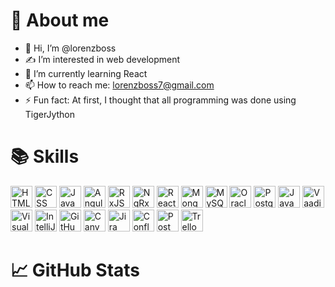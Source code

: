 # 👀 About me

- 👋 Hi, I’m @lorenzboss
- ✍️ I’m interested in web development
- 🌱 I’m currently learning React
- 📫 How to reach me: [lorenzboss7@gmail.com](mailto:lorenzboss7@gmail.com)
- ⚡ Fun fact: At first, I thought that all programming was done using TigerJython

# 📚 Skills

<img 
    src="https://img.shields.io/badge/HTML5-E34F26?logo=html5&logoColor=white&style=for-the-badge" 
    alt="HTML" 
    height="35"
/>
<img 
    src="https://img.shields.io/badge/CSS3-1572B6?logo=css3&logoColor=white&style=for-the-badge" 
    alt="CSS" 
    height="35"
/>
<img 
    src="https://img.shields.io/badge/JavaScript-F7DF1E?logo=javascript&logoColor=black&style=for-the-badge" 
    alt="JavaScript" 
    height="35"
/>
<img
    src="https://img.shields.io/badge/Angular-DD0031?logo=angular&logoColor=white&style=for-the-badge"
    alt="Angular"
    height="35"
/>
<img
    src="https://img.shields.io/badge/RxJS-B7178C?logo=reactivex&logoColor=white&style=for-the-badge"
    alt="RxJS"
    height="35"
/>
<img
    src="https://img.shields.io/badge/NgRx-8B0E26?logo=ngrx&logoColor=white&style=for-the-badge"
    alt="NgRx"
    height="35"
/>
<img
    src="https://img.shields.io/badge/React-61DAFB?logo=react&logoColor=black&style=for-the-badge"
    alt="React"
    height="35"
/>
<img
    src="https://img.shields.io/badge/MongoDB-47A248?logo=mongodb&logoColor=white&style=for-the-badge"
    alt="MongoDB"
    height="35"
/>
<img
    src="https://img.shields.io/badge/MySQL-4479A1?logo=mysql&logoColor=white&style=for-the-badge"
    alt="MySQL"
    height="35"
/>
<img
    src="https://img.shields.io/badge/Oracle-F80000?logo=oracle&logoColor=white&style=for-the-badge"
    alt="Oracle"
    height="35"
/>
<img
    src="https://img.shields.io/badge/PostgreSQL-4169E1?logo=postgresql&logoColor=white&style=for-the-badge"
    alt="PostgreSQL"
    height="35"
/>
<img
    src="https://img.shields.io/badge/Java-007396?logo=openjdk&logoColor=white&style=for-the-badge"
    alt="Java"
    height="35"
/>
<img
    src="https://img.shields.io/badge/Vaadin-00B4F0?logo=vaadin&logoColor=white&style=for-the-badge"
    alt="Vaadin"
    height="35"
/>
<img
    src="https://img.shields.io/badge/Visual%20Studio%20Code-007ACC?logo=visual-studio-code&logoColor=white&style=for-the-badge"
    alt="Visual Studio Code"
    height="35"
/>
<img
    src="https://img.shields.io/badge/IntelliJ%20IDEA-000000?logo=intellij-idea&logoColor=white&style=for-the-badge"
    alt="IntelliJ IDEA"
    height="35"
/>
<img
    src="https://img.shields.io/badge/GitHub%20Pages-181717?logo=github&logoColor=white&style=for-the-badge"
    alt="GitHub Pages"
    height="35"
/>
<img
    src="https://img.shields.io/badge/Canva-00C4CC?logo=canva&logoColor=white&style=for-the-badge"
    alt="Canva"
    height="35"
/>
<img
    src="https://img.shields.io/badge/Jira-0052CC?logo=jira&logoColor=white&style=for-the-badge"
    alt="Jira"
    height="35"
/>
<img
    src="https://img.shields.io/badge/Confluence-172B4D?logo=confluence&logoColor=white&style=for-the-badge"
    alt="Confluence"
    height="35"
/>
<img
    src="https://img.shields.io/badge/Postman-FF6C37?logo=postman&logoColor=white&style=for-the-badge"
    alt="Postman"
    height="35"
/>
<img
    src="https://img.shields.io/badge/Trello-0079BF?logo=trello&logoColor=white&style=for-the-badge"
    alt="Trello"
    height="35"
/>

# 📈 GitHub Stats
